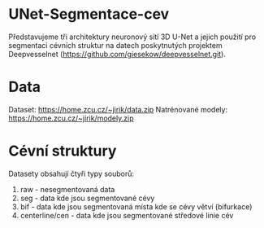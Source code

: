# UNet-Segmentace-cev
Představujeme tři architektury neuronový sítí 3D U-Net a jejich použití pro segmentaci cévních struktur na datech poskytnutých projektem Deepvesselnet (https://github.com/giesekow/deepvesselnet.git). 

# Data
Dataset: https://home.zcu.cz/~jirik/data.zip
Natrénované modely: https://home.zcu.cz/~jirik/modely.zip

# Cévní struktury
Datasety obsahují čtyři typy souborů:
  1. raw - nesegmentovaná data
  2. seg - data kde jsou segmentované cévy
  3. bif - data kde jsou segmentovaná místa kde se cévy větví (bifurkace)
  4. centerline/cen - data kde jsou segmentované středové linie cév


